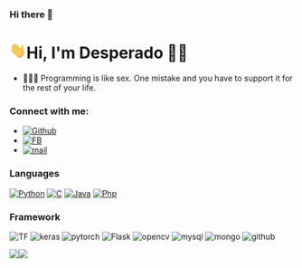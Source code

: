 ### Hi there 👋
# <img src="https://raw.githubusercontent.com/ABSphreak/ABSphreak/master/gifs/Hi.gif" width="30px">Hi, I'm Desperado 👨‍💻
- 👨🏻‍💻 Programming is like sex. One mistake and you have to support it for the rest of your life.


<p align="left">
<h3 align="left">Connect with me:</h3>

* <a href="https://github.com/anhdenday" target="blank">![Github](https://img.shields.io/badge/-Github-fff?&logo=Github&logoColor=000000)</a>
* <a href="https://www.facebook.com/tran.vien.2509" target="blank">![FB](https://img.shields.io/badge/-facebook-fff?&logo=facebook&logoColor=4169e1)</a> 
* <a href="tranvanvien98bg@gmail.com" target="blank">![mail](https://img.shields.io/badge/-gmail-fff?&logo=gmail&logoColor=ff4500) </a>

### Languages
[![Python](https://img.shields.io/badge/-Python-fff?&logo=python)](https://github.com/anhdenday?tab=repositories&q=&type=&language=python)
[![C](https://img.shields.io/badge/-C-fff?&logo=C)](https://github.com/anhdenday?tab=repositories&q=&type=&language=c)
[![Java](https://img.shields.io/badge/-Java-fff?&logo=Java&logoColor=007396)](https://github.com/anhdenday?tab=repositories&q=&type=&language=java)
[![Php](https://img.shields.io/badge/-Php-fff?&logo=Php&logoColor=007396)](https://github.com/anhdenday?tab=repositories&q=&type=&language=Php)

### Framework

![TF](https://img.shields.io/badge/-Tensorflow-fff?&logo=Tensorflow&logoColor=ff7f00)  ![keras](https://img.shields.io/badge/-Keras-fff?&logo=Keras&logoColor=ff4500) ![pytorch](https://img.shields.io/badge/-Pytorch-fff?&logo=Pytorch&logoColor=ff4500)
![Flask](https://img.shields.io/badge/-Flask-fff?&logo=Flask&logoColor=000000) 
![opencv](https://img.shields.io/badge/-Opencv-fff?&logo=Opencv&logoColor=007396)
![mysql](https://img.shields.io/badge/-Mysql-fff?&logo=Mysql&logoColor=4876ff) ![mongo](https://img.shields.io/badge/-Mongodb-fff?&logo=Mongodb&logoColor=76ee00)
![github](https://img.shields.io/badge/-Github-fff?&logo=Github&logoColor=000000)


<img height="137.3px" src="https://github-readme-stats.vercel.app/api?username=Desperado&hide_title=true&hide_border=true&show_icons=true&include_all_commits=true&count_private=true&line_height=21&text_color=000&icon_color=000&bg_color=0,ea6161,ffc64d,fffc4d,52fa5a&theme=graywhite" /><!-- wi*quL3fcV --><img height="137.3px" src="https://github-readme-stats.vercel.app/api/top-langs/?username=Desperado&hide=html&hide_title=true&hide_border=true&layout=compact&langs_count=7&exclude_repo=comp426&text_color=000&icon_color=fff&bg_color=0,52fa5a,4dfcff,c64dff&theme=graywhite" />
